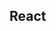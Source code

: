 

<!-- Start src/components/settings/index.js -->

## React

<!-- End src/components/settings/index.js -->

